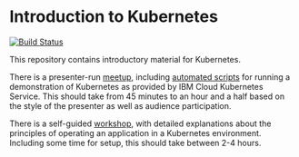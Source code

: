 # Introduction to Kubernetes

[![Build Status](https://travis-ci.org/IBM/kube101.svg?branch=master)](https://travis-ci.org/IBM/kube101)

This repository contains introductory material for Kubernetes.

There is a presenter-run [meetup], including [automated scripts] for running a demonstration of Kubernetes as provided by IBM Cloud Kubernetes Service. This should take from 45 minutes to an hour and a half based on the style of the presenter as well as audience participation.

There is a self-guided [workshop], with detailed explanations about the principles of operating an application in a Kubernetes environment. Including some time for setup, this should take between 2-4 hours.

[meetup]: ./presentation/meetup.pptx
[automated scripts]: ./presentation/scripts
[workshop]: ./workshop/README.md
